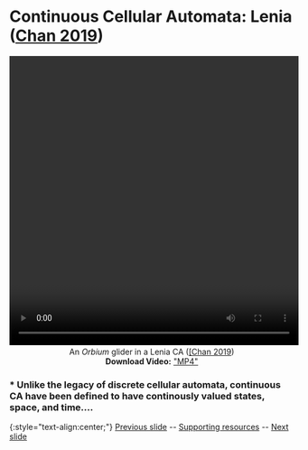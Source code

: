 # Continuous Cellular Automata: Lenia ([Chan 2019](https://www.complex-systems.com/abstracts/v28_i03_a01/))

<div align="center">

  <!-- 'video for everyone' code snippet from https://camendesign.com/code/video_for_everybody -->
  <!-- first try HTML5 playback: if serving as XML, expand `controls` to `controls="controls"` and autoplay likewise -->
  <!-- warning: playback does not work on iOS3 if you include the poster attribute! fixed in iOS4.0 -->
  <video width="512" height="512" controls>
    <!-- MP4 must be first for iPad! -->
    <source src="https://raw.githubusercontent.com/riveSunder/fractal_persistence/master/docs/assets/vid00_hydrogeminium_natans.mp4" type="video/mp4" /><!-- Safari / iOS video    -->
  <!-- <source src="__VIDEO__.OGV" type="video/ogg" /><!-- Firefox / Opera / Chrome10 --> -->
    <!-- fallback to Flash: -->
    <object width="512" height="512" type="application/x-shockwave-flash" data="__FLASH__.SWF">
      <!-- Firefox uses the `data` attribute above, IE/Safari uses the param below -->
      <param name="movie" value="__FLASH__.SWF" />
      <param name="flashvars" value="controlbar=over&amp;image=__POSTER__.JPG&amp;file=https://raw.githubusercontent.com/riveSunder/fractal_persistence/master/docs/assets/vid00_hydrogeminium_natans.mp4" />
      <!-- fallback image. note the title field below, put the title of the video there -->
      <img src="https://raw.githubusercontent.com/riveSunder/fractal_persistence/master/docs/assets/vid0a_thumbnail.png" width="512" height="512" alt="thumbnail of _Orbium_ glider"
           title="No video playback capabilities, please download the video below" />
    </object>
  </video>

  <br>
  An <em>Orbium</em> glider in a Lenia CA (<a href="https://www.complex-systems.com/abstracts/v28_i03_a01/">[Chan 2019</a>)
  <br>
  <strong>Download Video:</strong>
	<a href="https://raw.githubusercontent.com/riveSunder/fractal_persistence/master/docs/assets/vid00_hydrogeminium_natans.mp4">"MP4"</a>
</div>
<!-- Open Format:	<a href="__VIDEO__.OGV">"Ogg"</a> -->

### * Unlike the legacy of discrete cellular automata, continuous CA have been defined to have continously valued states, space, and time....

{:style="text-align:center;"}
[Previous slide](https://rivesunder.github.io/fractal_persistence/al24_slide_000) -- [Supporting resources](https://rivesunder.github.io/fractal_persistence) -- [Next slide](https://rivesunder.github.io/fractal_persistence/al24_slide_001)
